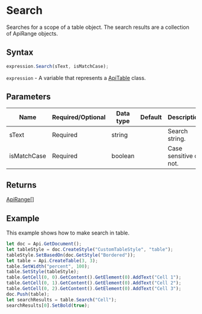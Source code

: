 # Search

Searches for a scope of a table object. The search results are a collection of ApiRange objects.

## Syntax

```javascript
expression.Search(sText, isMatchCase);
```

`expression` - A variable that represents a [ApiTable](../ApiTable.md) class.

## Parameters

| **Name** | **Required/Optional** | **Data type** | **Default** | **Description** |
| ------------- | ------------- | ------------- | ------------- | ------------- |
| sText | Required | string |  | Search string. |
| isMatchCase | Required | boolean |  | Case sensitive or not. |

## Returns

[ApiRange[]](../../ApiRange/ApiRange.md)

## Example

This example shows how to make search in table.

```javascript editor-docx
let doc = Api.GetDocument();
let tableStyle = doc.CreateStyle("CustomTableStyle", "table");
tableStyle.SetBasedOn(doc.GetStyle("Bordered"));
let table = Api.CreateTable(3, 3);
table.SetWidth("percent", 100);
table.SetStyle(tableStyle);
table.GetCell(0, 0).GetContent().GetElement(0).AddText("Cell 1");
table.GetCell(0, 1).GetContent().GetElement(0).AddText("Cell 2");
table.GetCell(0, 2).GetContent().GetElement(0).AddText("Cell 3");
doc.Push(table);
let searchResults = table.Search("Cell");
searchResults[0].SetBold(true);
```

